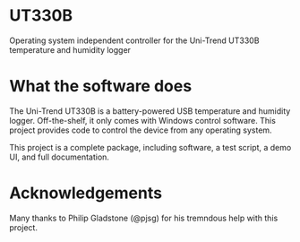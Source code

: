 # UT330B
Operating system independent controller for the Uni-Trend UT330B temperature and humidity logger

What the software does
======================

The Uni-Trend UT330B is a battery-powered USB temperature and humidity logger. Off-the-shelf, it only comes with Windows control software. This project provides code to control the device from any operating system.

This project is a complete package, including software, a test script, a demo UI, and full documentation.

Acknowledgements
================

Many thanks to Philip Gladstone (@pjsg) for his tremndous help with this project.
